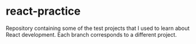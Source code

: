 # react-practice
Repository containing some of the test projects that I used to learn about React development. Each branch corresponds to a different project.
